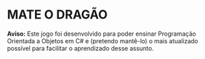# MATE O DRAGÃO

**Aviso:** Este jogo foi desenvolvido para poder ensinar Programação Orientada a Objetos em C# e (pretendo mantê-lo) o mais atualizado possível para facilitar o aprendizado desse assunto.


